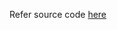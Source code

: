 Refer source code [here](https://colab.research.google.com/drive/15W6MFpIF30x7gqfchHxVP9GygFs9s4x1?usp=sharing)